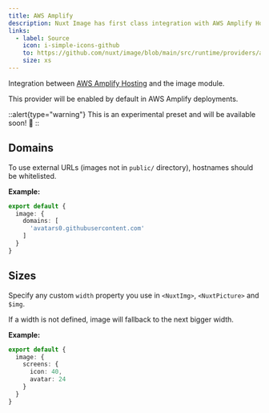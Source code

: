 ```yaml
---
title: AWS Amplify
description: Nuxt Image has first class integration with AWS Amplify Hosting
links:
  - label: Source
    icon: i-simple-icons-github
    to: https://github.com/nuxt/image/blob/main/src/runtime/providers/awsAmplify.ts
    size: xs
---
```


Integration between [AWS Amplify Hosting](https://aws.amazon.com/amplify/) and the image module.

This provider will be enabled by default in AWS Amplify deployments.

::alert{type="warning"}
This is an experimental preset and will be available soon! 🚀
::

## Domains

To use external URLs (images not in `public/` directory), hostnames should be whitelisted.

**Example:**

```ts [nuxt.config]
export default {
  image: {
    domains: [
      'avatars0.githubusercontent.com'
    ]
  }
}
```

## Sizes

Specify any custom `width` property you use in `<NuxtImg>`, `<NuxtPicture>` and `$img`.

If a width is not defined, image will fallback to the next bigger width.

**Example:**

```ts [nuxt.config]
export default {
  image: {
    screens: {
      icon: 40,
      avatar: 24
    }
  }
}
```
